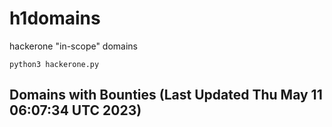 # h1domains
hackerone "in-scope" domains

`python3 hackerone.py`
## Domains with Bounties (Last Updated Thu May 11 06:07:34 UTC 2023)
```

```
